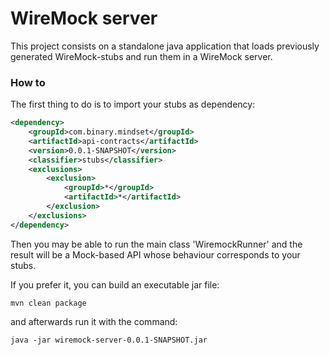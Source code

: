 # WireMock server

This project consists on a standalone java application that loads previously generated WireMock-stubs and run them in a WireMock server.

### How to

The first thing to do is to import your stubs as dependency:
```xml
<dependency>
    <groupId>com.binary.mindset</groupId>
    <artifactId>api-contracts</artifactId>
    <version>0.0.1-SNAPSHOT</version>
    <classifier>stubs</classifier>
    <exclusions>
        <exclusion>
            <groupId>*</groupId>
            <artifactId>*</artifactId>
        </exclusion>
    </exclusions>
</dependency>
```

Then you may be able to run the main class 'WiremockRunner' and the result will be a Mock-based API whose behaviour corresponds to your stubs.

If you prefer it, you can build an executable jar file:
```
mvn clean package
```
and afterwards run it with the command:
```
java -jar wiremock-server-0.0.1-SNAPSHOT.jar
```